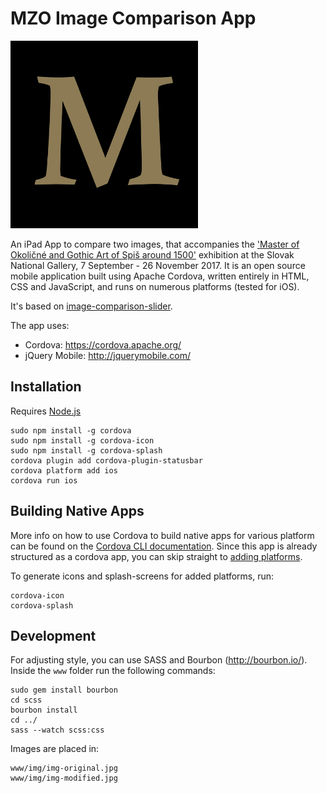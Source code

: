 MZO Image Comparison App
=================

<img src="icon.png" width="300">

An iPad App to compare two images, that accompanies the ['Master of Okoličné and Gothic Art of Spiš around 1500'](https://www.sng.sk/sk/vystavy/1064_majster-z-okolicneho-a-goticke-umenie-spisa-okolo-roku-1500) exhibition at the Slovak National Gallery, 7 September - 26 November 2017.
It is an open source mobile application built using Apache Cordova, written entirely in HTML, CSS and JavaScript, and runs on numerous platforms (tested for iOS).

It's based on [image-comparison-slider](https://github.com/CodyHouse/image-comparison-slider).

The app uses:

* Cordova: https://cordova.apache.org/
* jQuery Mobile: http://jquerymobile.com/

## Installation

Requires [Node.js](https://nodejs.org/)

```
sudo npm install -g cordova
sudo npm install -g cordova-icon
sudo npm install -g cordova-splash
cordova plugin add cordova-plugin-statusbar
cordova platform add ios
cordova run ios
```

## Building Native Apps

More info on how to use Cordova to build native apps for various platform can be found on the [Cordova CLI documentation](https://cordova.apache.org/docs/en/latest/guide/cli). Since this app is already structured as a cordova app, you can skip straight to [adding platforms](https://cordova.apache.org/docs/en/latest/guide/cli/#add-platforms).

To generate icons and splash-screens for added platforms, run:

```
cordova-icon
cordova-splash
```

## Development

For adjusting style, you can use SASS and Bourbon (http://bourbon.io/). 
Inside the `www` folder run the following commands:

```
sudo gem install bourbon
cd scss
bourbon install
cd ../
sass --watch scss:css
```

Images are placed in:

```
www/img/img-original.jpg
www/img/img-modified.jpg
```



